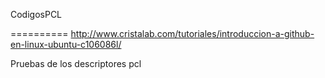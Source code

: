 CodigosPCL

==========
http://www.cristalab.com/tutoriales/introduccion-a-github-en-linux-ubuntu-c106086l/

Pruebas de los descriptores pcl

